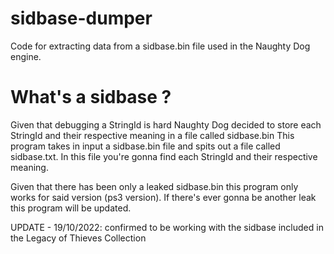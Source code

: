# sidbase-dumper
Code for extracting data from a sidbase.bin file used in the Naughty Dog engine.

# What's a sidbase ?
Given that debugging a StringId is hard Naughty Dog decided to store each StringId and their respective meaning in a file called sidbase.bin
This program takes in input a sidbase.bin file and spits out a file called sidbase.txt. In this file you're gonna find each StringId and their respective meaning.

Given that there has been only a leaked sidbase.bin this program only works for said version (ps3 version). 
If there's ever gonna be another leak this program will be updated. 

UPDATE - 19/10/2022: confirmed to be working with the sidbase included in the Legacy of Thieves Collection
